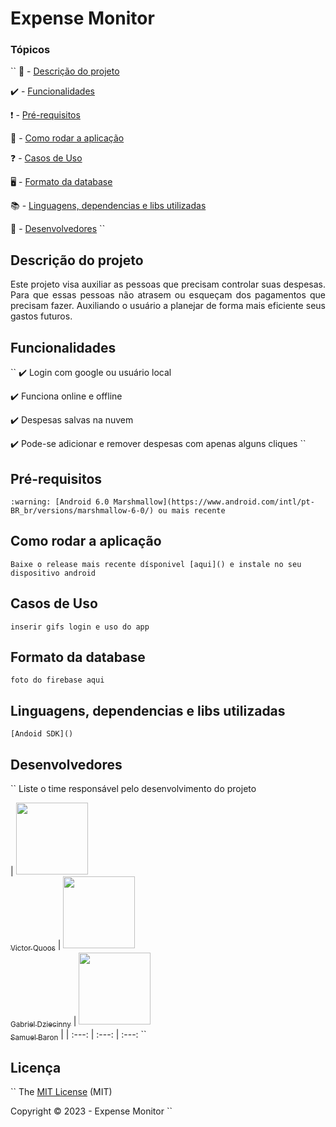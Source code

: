 
<h1>Expense Monitor</h1> 

### Tópicos 
``
📓 - [Descrição do projeto](#descrição-do-projeto)

✔️ - [Funcionalidades](#funcionalidades)

❗ - [Pré-requisitos](#pré-requisitos)

🏃 - [Como rodar a aplicação](#como-rodar-a-aplicação)

❓ - [Casos de Uso](#casos-de-uso)

🖥️ - [Formato da database](#formato-da-database)

📚 - [Linguagens, dependencias e libs utilizadas](#Linguagens,-dependencias-e-libs-utilizadas)

🧍 - [Desenvolvedores](#Desenvolvedores)
``
## Descrição do projeto 

<p align="justify">
 Este projeto visa auxiliar as pessoas que precisam controlar suas despesas. Para que essas pessoas não atrasem ou esqueçam dos pagamentos que precisam fazer. Auxiliando o usuário a planejar de forma mais eficiente seus gastos futuros.
</p>

## Funcionalidades
``
:heavy_check_mark: Login com google ou usuário local  

:heavy_check_mark: Funciona online e offline

:heavy_check_mark: Despesas salvas na nuvem

:heavy_check_mark: Pode-se adicionar e remover despesas com apenas alguns cliques
``
## Pré-requisitos
``
:warning: [Android 6.0 Marshmallow](https://www.android.com/intl/pt-BR_br/versions/marshmallow-6-0/) ou mais recente
``
## Como rodar a aplicação
``
Baixe o release mais recente dísponivel [aqui]() e instale no seu dispositivo android
``
## Casos de Uso
``
inserir gifs login e uso do app
``
## Formato da database
``
foto do firebase aqui
``
## Linguagens, dependencias e libs utilizadas
``
[Andoid SDK]()
``
## Desenvolvedores
``
Liste o time responsável pelo desenvolvimento do projeto

| [<img src="" width=115><br><sub>Victor Quoos</sub>](https://github.com/Diana-ops) 
|  [<img src="" width=115><br><sub>Gabriel Dziecinny</sub>](https://github.com/Diana-ops) 
|  [<img src="" width=115><br><sub>Samuel Baron</sub>](https://github.com/Diana-ops) |
| :---: | :---: | :---: 
``
## Licença 
``
The [MIT License]() (MIT)

Copyright :copyright: 2023 - Expense Monitor
``
